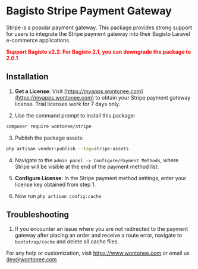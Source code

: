 # Bagisto Stripe Payment Gateway
Stripe is a popular payment gateway. This package provides strong support for users to integrate the Stripe payment gateway into their Bagisto Laravel e-commerce applications.

**<span style="color:red;">Support Bagisto v2.2. For Bagisto 2.1, you can downgrade the package to 2.0.1</span>**

## Installation
1. **Get a License**: Visit [https://myapps.wontonee.com](https://myapps.wontonee.com) to obtain your Stripe payment gateway license. Trial licenses work for 7 days only.

2. Use the command prompt to install this package:
```sh
composer require wontonee/stripe
```

3. Publish the package assets:
```sh
php artisan vendor:publish --tag=stripe-assets
```

4. Navigate to the `admin panel -> Configure/Payment Methods`, where Stripe will be visible at the end of the payment method list.

5. **Configure License**: In the Stripe payment method settings, enter your license key obtained from step 1.

6. Now run `php artisan config:cache`



## Troubleshooting

1. If you encounter an issue where you are not redirected to the payment gateway after placing an order and receive a route error, navigate to `bootstrap/cache` and delete all cache files.


For any help or customization, visit <https://www.wontonee.com> or email us <dev@wontonee.com>
